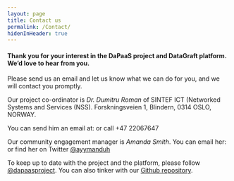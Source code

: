 ```yaml
---
layout: page
title: Contact us
permalink: /Contact/
hidenInHeader: true
---
```


<script>
function writeRznvy(text) {
    document.write(text.replace(/[a-zA-Z]/g, function(c){return String.fromCharCode((c<='Z'?90:122)>=(c=c.charCodeAt(0)+13)?c:c-26);}));
}
</script>

#### Thank you for your interest in the DaPaaS project and DataGraft platform. We’d love to hear from you.

Please send us an email and let us know what we can do for you, and we will contact you promptly.

Our project co-ordinator is *Dr. Dumitru Roman* of SINTEF ICT (Networked Systems and Services (NSS).
Forskningsveien 1, Blindern, 0314 OSLO, NORWAY.

<p>
You can send him an email at: <script>writeRznvy('<n uers="znvygb:Qhzvgeh.Ebzna@fvagrs.ab">Qhzvgeh.Ebzna@fvagrs.ab</n>')</script> or call +47 22067647
</p>

<p>
Our community engagement manager is <em>Amanda Smith</em>. You can email her: <script>writeRznvy('<n uers="znvygb:nznaqn@gurbqv.bet">nznaqn@gurbqv.bet</n>')</script> or find her on Twitter <a href="https://twitter.com/ayymanduh">@ayymanduh</a>
</p>

To keep up to date with the project and the platform, please follow [@dapaasproject](http://twitter.com/dapaasproject). You can also tinker with our [Github repository](https://github.com/dapaas).
